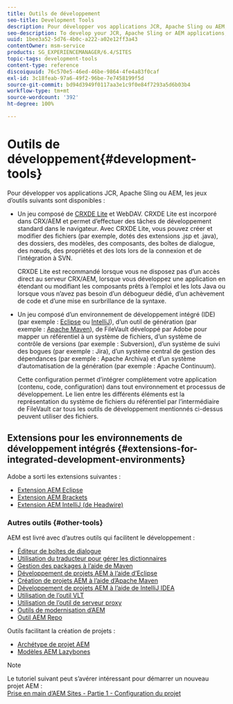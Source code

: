 ```yaml
---
title: Outils de développement
seo-title: Development Tools
description: Pour développer vos applications JCR, Apache Sling ou AEM, plusieurs jeux d’outils sont disponibles.
seo-description: To develop your JCR, Apache Sling or AEM applications, a number of tool sets are available
uuid: 1bee3a52-5d76-4b0c-a222-a02e12ff3a43
contentOwner: msm-service
products: SG_EXPERIENCEMANAGER/6.4/SITES
topic-tags: development-tools
content-type: reference
discoiquuid: 76c570e5-46ed-46be-9864-4fe4a83f0caf
exl-id: 3c18feab-97a6-49f2-96be-7e7458199f5d
source-git-commit: bd94d3949f0117aa3e1c9f0e84f7293a5d6b03b4
workflow-type: tm+mt
source-wordcount: '392'
ht-degree: 100%

---
```


# Outils de développement{#development-tools}

Pour développer vos applications JCR, Apache Sling ou AEM, les jeux d’outils suivants sont disponibles :

* Un jeu composé de [CRXDE Lite](/help/sites-developing/developing-with-crxde-lite.md) et WebDAV. CRXDE Lite est incorporé dans CRX/AEM et permet d’effectuer des tâches de développement standard dans le navigateur. Avec CRXDE Lite, vous pouvez créer et modifier des fichiers (par exemple, dotés des extensions .jsp et .java), des dossiers, des modèles, des composants, des boîtes de dialogue, des nœuds, des propriétés et des lots lors de la connexion et de l’intégration à SVN.

   CRXDE Lite est recommandé lorsque vous ne disposez pas d’un accès direct au serveur CRX/AEM, lorsque vous développez une application en étendant ou modifiant les composants prêts à l’emploi et les lots Java ou lorsque vous n’avez pas besoin d’un débogueur dédié, d’un achèvement de code et d’une mise en surbrillance de la syntaxe.

* Un jeu composé d’un environnement de développement intégré (IDE) (par exemple : [Eclipse](/help/sites-developing/howto-projects-eclipse.md) ou [IntelliJ](/help/sites-developing/ht-intellij.md)), d’un outil de génération (par exemple : [Apache Maven](/help/sites-developing/ht-projects-maven.md)), de FileVault développé par Adobe pour mapper un référentiel à un système de fichiers, d’un système de contrôle de versions (par exemple : Subversion), d’un système de suivi des bogues (par exemple : Jira), d’un système central de gestion des dépendances (par exemple : Apache Archiva) et d’un système d’automatisation de la génération (par exemple : Apache Continuum).

   Cette configuration permet d’intégrer complètement votre application (contenu, code, configuration) dans tout environnement et processus de développement. Le lien entre les différents éléments est la représentation du système de fichiers du référentiel par l’intermédiaire de FileVault car tous les outils de développement mentionnés ci-dessus peuvent utiliser des fichiers.

## Extensions pour les environnements de développement intégrés {#extensions-for-integrated-development-environments}

Adobe a sorti les extensions suivantes :

* [Extension AEM Eclipse](/help/sites-developing/aem-eclipse.md)
* [Extension AEM Brackets](/help/sites-developing/aem-brackets.md)
* [Extension AEM IntelliJ (de Headwire)](https://github.com/headwirecom/aem-ide-tooling-4-intellij/blob/master/documenation/AEM%20Tooling%20Plugin%20for%20IntelliJ%20IDEA.pdf)

### Autres outils {#other-tools}

AEM est livré avec d’autres outils qui facilitent le développement :

* [Éditeur de boîtes de dialogue](/help/sites-developing/dialog-editor.md)
* [Utilisation du traducteur pour gérer les dictionnaires](/help/sites-developing/i18n-translator.md)
* [Gestion des packages à l’aide de Maven](/help/sites-developing/vlt-mavenplugin.md)
* [Développement de projets AEM à l’aide d’Eclipse](/help/sites-developing/howto-projects-eclipse.md)
* [Création de projets AEM à l’aide d’Apache Maven](/help/sites-developing/ht-projects-maven.md)
* [Développement de projets AEM à l’aide de IntelliJ IDEA](/help/sites-developing/ht-intellij.md)
* [Utilisation de l’outil VLT](/help/sites-developing/ht-vlttool.md)
* [Utilisation de l’outil de serveur proxy](/help/sites-developing/ht-proxy-server.md)
* [Outils de modernisation d’AEM](/help/sites-developing/modernization-tools.md)
* [Outil AEM Repo](/help/sites-developing/aem-repo-tool.md)

Outils facilitant la création de projets :

* [Archétype de projet AEM](https://github.com/Adobe-Marketing-Cloud/aem-project-archetype)
* [Modèles AEM Lazybones](https://github.com/Adobe-Consulting-Services/lazybones-aem-templates)

>[!NOTE]
>
>Le tutoriel suivant peut s’avérer intéressant pour démarrer un nouveau projet AEM :\
>[Prise en main d’AEM Sites - Partie 1 - Configuration du projet](https://helpx.adobe.com/fr/experience-manager/kt/sites/using/getting-started-wknd-tutorial-develop/part1.html)
